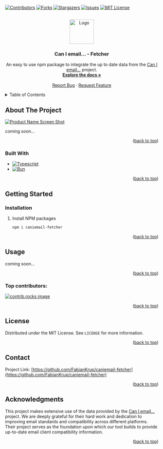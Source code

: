 <a id="readme-top"></a>

[![Contributors][contributors-shield]][contributors-url]
[![Forks][forks-shield]][forks-url]
[![Stargazers][stars-shield]][stars-url]
[![Issues][issues-shield]][issues-url]
[![MIT License][license-shield]][license-url]

<!-- PROJECT LOGO -->
<br />
<div align="center">
  <a href="https://github.com/FabianKrup/caniemail-fetcher">
    <img src="images/logo.png" alt="Logo" width="80" height="80">
  </a>

  <h3 align="center">Can I email… - Fetcher</h3>

  <p align="center">
    An easy to use npm package to integrate the up to date data from the <a href="https://github.com/hteumeuleu/caniemail">Can I email…</a> project.
    <br />
    <a href="https://github.com/FabianKrup/caniemail-fetcher"><strong>Explore the docs »</strong></a>
    <br />
    <br />
    <a href="https://github.com/FabianKrup/caniemail-fetcher/issues/new?labels=bug&template=bug-report---.md">Report Bug</a>
    ·
    <a href="https://github.com/FabianKrup/caniemail-fetcher/issues/new?labels=enhancement&template=feature-request---.md">Request Feature</a>

  </p>
</div>

<!-- TABLE OF CONTENTS -->
<details>
  <summary>Table of Contents</summary>
  <ol>
    <li>
      <a href="#about-the-project">About The Project</a>
      <ul>
        <li><a href="#built-with">Built With</a></li>
      </ul>
    </li>
    <li>
      <a href="#getting-started">Getting Started</a>
      <ul>
        <li><a href="#installation">Installation</a></li>
      </ul>
    </li>
    <li><a href="#usage">Usage</a></li>
    <li><a href="#contributing">Contributing</a></li>
    <li><a href="#license">License</a></li>
    <li><a href="#contact">Contact</a></li>
    <li><a href="#acknowledgments">Acknowledgments</a></li>
  </ol>
</details>

<!-- ABOUT THE PROJECT -->

## About The Project

[![Product Name Screen Shot][product-screenshot]](https://github.com/FabianKrup/caniemail-fetcher)

coming soon...

<p align="right">(<a href="#readme-top">back to top</a>)</p>

### Built With

- [![Typescript][Typescript]][Typescript-url]
- [![Bun][Bun]][Bun-url]

<p align="right">(<a href="#readme-top">back to top</a>)</p>

<!-- GETTING STARTED -->

## Getting Started

### Installation

1. Install NPM packages
    ```sh
    npm i caniemail-fetcher
    ```

<p align="right">(<a href="#readme-top">back to top</a>)</p>

<!-- USAGE EXAMPLES -->

## Usage

coming soon...

<p align="right">(<a href="#readme-top">back to top</a>)</p>

<!-- CONTRIBUTING -->

### Top contributors:

<a href="https://github.com/FabianKrup/caniemail-fetcher/graphs/contributors">
  <img src="https://contrib.rocks/image?repo=FabianKrup/caniemail-fetcher" alt="contrib.rocks image" />
</a>

<p align="right">(<a href="#readme-top">back to top</a>)</p>

<!-- LICENSE -->

## License

Distributed under the MIT License. See `LICENSE` for more information.

<p align="right">(<a href="#readme-top">back to top</a>)</p>

<!-- CONTACT -->

## Contact

Project Link: [https://github.com/FabianKrup/caniemail-fetcher](https://github.com/FabianKrup/caniemail-fetcher)

<p align="right">(<a href="#readme-top">back to top</a>)</p>

<!-- ACKNOWLEDGEMENTS -->

## Acknowledgments

This project makes extensive use of the data provided by the [Can I email…](https://github.com/hteumeuleu/caniemail) project. We are deeply grateful for their hard work and dedication to improving email standards and compatibility across different platforms. Their project serves as the foundation upon which our tool builds to provide up-to-date email client compatibility information.

<p align="right">(<a href="#readme-top">back to top</a>)</p>

[contributors-shield]: https://img.shields.io/github/contributors/FabianKrup/caniemail-fetcher.svg?style=for-the-badge
[contributors-url]: https://github.com/FabianKrup/caniemail-fetcher/graphs/contributors
[forks-shield]: https://img.shields.io/github/forks/FabianKrup/caniemail-fetcher.svg?style=for-the-badge
[forks-url]: https://github.com/FabianKrup/caniemail-fetcher/network/members
[stars-shield]: https://img.shields.io/github/stars/FabianKrup/caniemail-fetcher.svg?style=for-the-badge
[stars-url]: https://github.com/FabianKrup/caniemail-fetcher/stargazers
[issues-shield]: https://img.shields.io/github/issues/FabianKrup/caniemail-fetcher.svg?style=for-the-badge
[issues-url]: https://github.com/FabianKrup/caniemail-fetcher/issues
[license-shield]: https://img.shields.io/github/license/FabianKrup/caniemail-fetcher.svg?style=for-the-badge
[license-url]: https://github.com/FabianKrup/caniemail-fetcher/blob/master/LICENSE
[product-screenshot]: images/screenshot.png
[Typescript]: https://img.shields.io/badge/TypeScript-3178C6?logo=typescript&logoColor=fff
[Typescript-url]: https://www.typescriptlang.org/
[Bun]: https://img.shields.io/badge/Bun-000?logo=bun&logoColor=fff
[Bun-url]: https://bun.sh/
